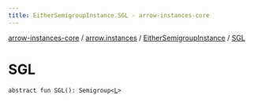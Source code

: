 ```yaml
---
title: EitherSemigroupInstance.SGL - arrow-instances-core
---
```


[arrow-instances-core](../../index.html) / [arrow.instances](../index.html) / [EitherSemigroupInstance](index.html) / [SGL](./-s-g-l.html)

# SGL

`abstract fun SGL(): Semigroup<`[`L`](index.html#L)`>`